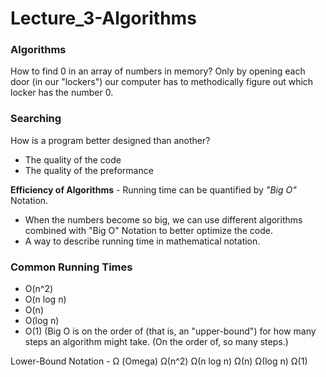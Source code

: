 # Lecture_3-Algorithms

### Algorithms

How to find 0 in an array of numbers in memory? Only by opening each door (in our "lockers") our computer has to methodically figure out which locker
has the number 0.

### Searching

How is a program better designed than another?
- The quality of the code
- The quality of the preformance

**Efficiency of Algorithms** - Running time can be quantified by _"Big O"_ Notation.
- When the numbers become so big, we can use different algorithms combined with "Big O" Notation to better optimize the code.
- A way to describe running time in mathematical notation.
### Common Running Times
- O(n^2)
- O(n log n)
- O(n)
- O(log n)
- O(1)
(Big O is on the order of (that is, an "upper-bound") for how many steps an algorithm might take. (On the order of, so many steps.)

Lower-Bound Notation - Ω (Omega)
Ω(n^2)
Ω(n log n)
Ω(n)
Ω(log n)
Ω(1)
